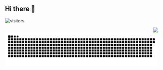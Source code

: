 ## Hi there 👋

![visitors](https://visitor-badge.laobi.icu/badge?page_id=cyril-lamirand.visitor-badge)

<img align="right" src="https://visitor-badge.laobi.icu/badge?page_id=cyril-lamirando_visitor_badge_simple&left_color=royalblue&right_color=black"  />

![GitHub Snake](https://raw.githubusercontent.com/OfficialCodeVoyage/OfficialCodeVoyage/refs/heads/output/github-snake-dark.svg)
